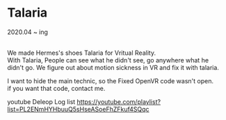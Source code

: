# Talaria<br>
2020.04 ~ ing
<br><br>

We made Hermes's shoes Talaria for Vritual Reality.<br>
With Talaria, People can see what he didn't see, go anywhere what he didn't go.
We figure out about motion sickness in VR and fix it with talaria.


I want to hide the main technic, so the Fixed OpenVR code wasn't open.<br>
if you want that code, contact me.

youtube Deleop Log list
https://youtube.com/playlist?list=PL2ENmHYHbuuQ5sHseASoeFhZFkuf4SQqc
